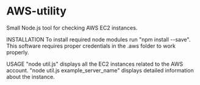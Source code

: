 # AWS-utility
Small Node.js tool for checking AWS EC2 instances.

INSTALLATION
To install required node modules run "npm install --save".
This software requires proper credentials in the .aws folder to work properly.

USAGE
"node util.js" displays all the EC2 instances related to the AWS account.
"node util.js example_server_name" displays detailed information about the instance.

